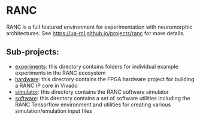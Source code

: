 # RANC

RANC is a full featured environment for experimentation with neuromorphic architectures. See https://ua-rcl.github.io/projects/ranc for more details.

## Sub-projects:

- [experiments](experiments): this directory contains folders for individual example experiments in the RANC ecosystem
- [hardware](hardware): this directory contains the FPGA hardware project for building a RANC IP core in Vivado
- [simulator](simulator): this directory contains the RANC software simulator
- [software](software): this directory contains a set of software utilities including the RANC Tensorflow environment and utilities for creating various simulation/emulation input files
